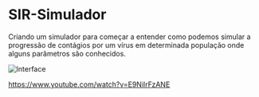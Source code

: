 # SIR-Simulador
Criando um simulador para começar a entender como podemos simular a progressão de contágios por um vírus em determinada população onde alguns parâmetros são conhecidos.

![Interface](SIR-Example-Interface.jpg)

https://www.youtube.com/watch?v=E9NilrFzANE
